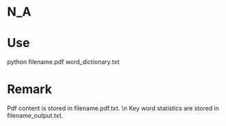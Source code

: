 # N_A

# Use
python filename.pdf word_dictionary.txt

# Remark
Pdf content is stored in filename.pdf.txt. \n 
Key word statistics are stored in filename_output.txt.